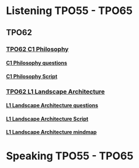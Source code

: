 # Listening TPO55 - TPO65
## TPO62
### [TPO62 C1 Philosophy](https://top.zhan.com/toefl/listen/intensive.html?appID=63421090%2C2512&backUrl=https%3A%2F%2Ftop.zhan.com%2Ftoefl%2Flisten%2Fjingting62.html)
#### [C1 Philosophy questions](tpos/tpo62_c1_questions.md)
#### [C1 Philosophy Script](tpos/tpo62_c1_script.md)
### [TPO62 L1 Landscape Architecture](https://top.zhan.com/toefl/listen/intensive.html?appID=63421100%2C2513&backUrl=https%3A%2F%2Ftop.zhan.com%2Ftoefl%2Flisten%2Fjingting62.html)
#### [L1 Landscape Architecture questions](tpos/tpo62_L1_Landscape_Architecturequestions.md) 
#### [L1 Landscape Architecture Script](tpos/tpo62_L1_Landscape_Architecture_script.md)
#### [L1 Landscape Architecture mindmap](mindmap/tpo62_L1_mindmap.png)

# Speaking TPO55 - TPO65

